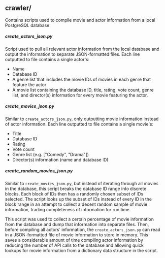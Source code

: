 ## crawler/

Contains scripts used to compile movie and actor information from a local PostgreSQL database.

##### create_actors_json.py
Script used to pull all relevant actor information from the local database and output the information to separate JSON-formatted files. Each line outputted to file contains a single actor's:
+ Name
+ Database ID
+ A genre list that includes the movie IDs of movies in each genre that feature the actor
+ A movie list containing the database ID, title, rating, vote count, genre list, and director(s) information for every movie featuring the actor.

##### create_movies_json.py
Similar to <code>create_actors_json.py</code>, only outputting movie information instead of actor information. Each line outputted to file contains a single movie's:
+ Title
+ Database ID
+ Rating
+ Vote count
+ Genre list (e.g. ["Comedy", "Drama"])
+ Director(s) information (name and database ID)

##### create_random_movies_json.py
Similar to <code>create_movies_json.py</code>, but instead of iterating through all movies in the database, this script breaks the database ID range into discrete blocks. Each block of IDs then has a randomly chosen subset of IDs selected. The script looks up the subset of IDs instead of every ID in the block range in an attempt to collect a decent random sample of movie information, trading completeness of information for run time.

This script was used to collect a certain percentage of movie information from the database and dump that information into separate files. Then, before compiling all actors' information, the <code>create_actors_json.py</code> can read in a JSON-formatted file of movie information to store in memory. This saves a considerable amount of time compiling actor information by reducing the number of API calls to the database and allowing quick lookups for movie information from a dictionary data structure in the script.